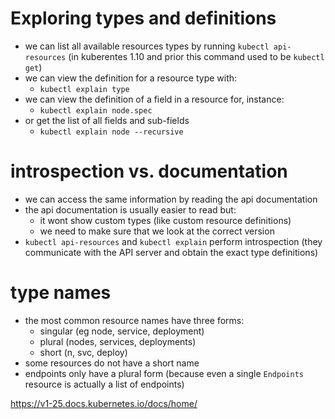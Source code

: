 # Exploring types and definitions

- we can list all available resources types by running `kubectl api-resources`
  (in kuberentes 1.10 and prior this command used to be `kubectl get`)
- we can view the definition for a resource type with:
  - `kubectl explain type`
- we can view the definition of a field in a resource for, instance:
  - `kubectl explain node.spec`
- or get the list of all fields and sub-fields
  - `kubectl explain node --recursive`


# introspection vs. documentation

- we can access the same information by reading the api documentation
- the api documentation is usually easier to read but:
  - it wont show custom types (like custom resource definitions)
  - we need to make sure that we look at the correct version
- `kubectl api-resources` and `kubectl explain` perform introspection (they communicate with the API server and obtain the exact type definitions)


# type names
- the most common resource names have three forms:
  - singular (eg node, service, deployment)
  - plural (nodes, services, deployments)
  - short (n, svc, deploy)
- some resources do not have a short name
- endpoints only have a plural form
    (because even a single `Endpoints` resource is actually a list of endpoints)

https://v1-25.docs.kubernetes.io/docs/home/